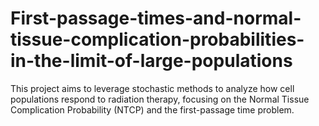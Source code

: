 # First-passage-times-and-normal-tissue-complication-probabilities-in-the-limit-of-large-populations
This project aims to leverage stochastic methods to analyze how cell populations respond to radiation therapy, focusing on the Normal Tissue Complication Probability (NTCP) and the first-passage time problem.
